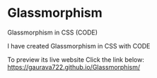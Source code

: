 # Glassmorphism
Glassmorphism in CSS (CODE)

I have created Glassmorphism in CSS with CODE

To preview its live website
Click the link below:
https://gaurava722.github.io/Glassmorphism/
